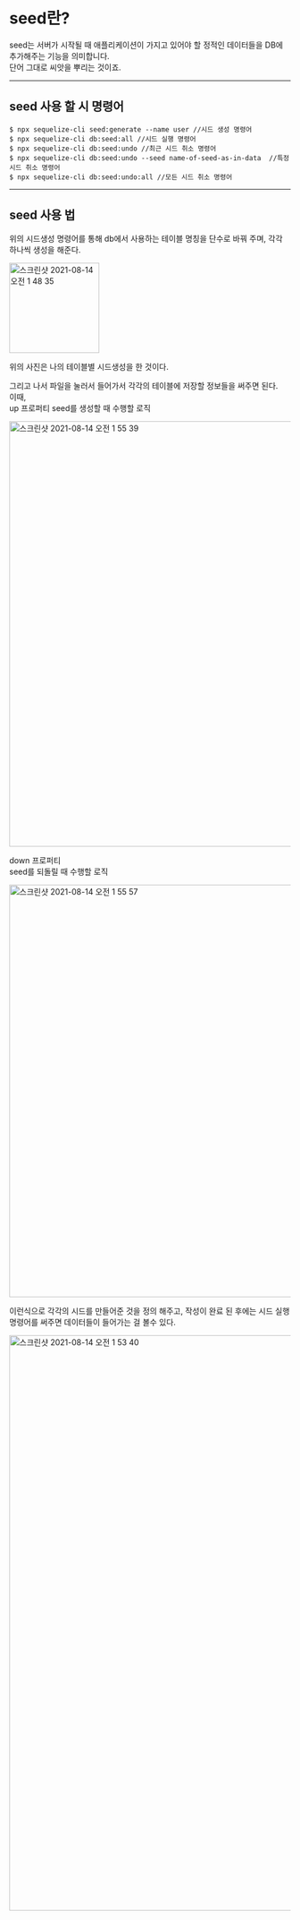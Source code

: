 # seed란?

seed는 서버가 시작될 때 애플리케이션이 가지고 있어야 할 정적인 데이터들을 DB에 추가해주는 기능을 의미합니다.<br/>
단어 그대로 씨앗을 뿌리는 것이죠.

___

## seed 사용 할 시 명령어

```
$ npx sequelize-cli seed:generate --name user //시드 생성 명령어
$ npx sequelize-cli db:seed:all //시드 실행 명령어
$ npx sequelize-cli db:seed:undo //최근 시드 취소 명령어
$ npx sequelize-cli db:seed:undo --seed name-of-seed-as-in-data  //특정 시드 취소 명령어
$ npx sequelize-cli db:seed:undo:all //모든 시드 취소 명령어
```
___


## seed 사용 법

위의 시드생성 명령어를 통해 db에서 사용하는 테이블 명칭을 단수로 바꿔 주며, 각각 하나씩 생성을 해준다.

<img width="161" alt="스크린샷 2021-08-14 오전 1 48 35" src="https://user-images.githubusercontent.com/85220179/129392830-7012a661-1d77-4f10-903b-05ac52c639d3.png">

위의 사진은 나의 테이블별 시드생성을 한 것이다.

그리고 나서 파일을 눌러서 들어가서 각각의 테이블에 저장할 정보들을 써주면 된다. <br/>
이때, <br/>
up 프로퍼티
seed를 생성할 때 수행할 로직

<img width="760" alt="스크린샷 2021-08-14 오전 1 55 39" src="https://user-images.githubusercontent.com/85220179/129393797-c70ef4fa-f082-4670-9fc0-edaf843e9e25.png">

down 프로퍼티<br/>
seed를 되돌릴 때 수행할 로직<br/>

<img width="737" alt="스크린샷 2021-08-14 오전 1 55 57" src="https://user-images.githubusercontent.com/85220179/129393828-56d7250f-cf8f-4b61-8b94-919d6eef1ccd.png">


이런식으로 각각의 시드를 만들어준 것을 정의 해주고, 작성이 완료 된 후에는 시드 실행 명령어를 써주면 데이터들이 들어가는 걸 볼수 있다.

<img width="1028" alt="스크린샷 2021-08-14 오전 1 53 40" src="https://user-images.githubusercontent.com/85220179/129393903-2176af43-6cff-4464-b55b-579a46dbc206.png">
